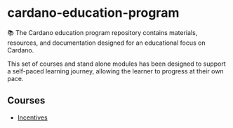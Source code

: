 # cardano-education-program

 📚 The Cardano education program repository contains materials, resources, and documentation designed for an educational focus on Cardano.

 This set of courses and stand alone modules has been designed to support a self-paced learning journey, allowing the learner to progress at their own pace. 

## Courses

 - [Incentives](Incentives/Incentives.md)
